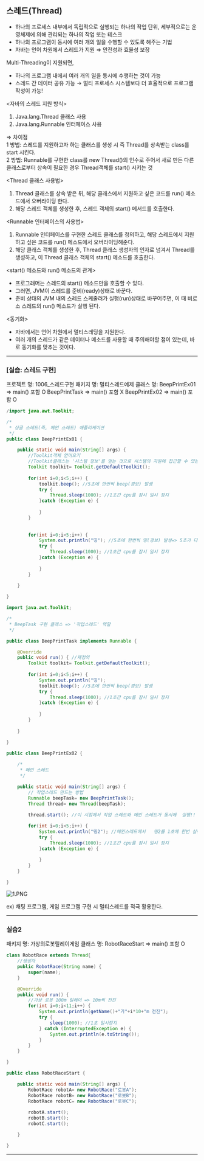 ## 스레드(Thread)
- 하나의 프로세스 내부에서 독립적으로 실행되는 하나의 작업 단위, 세부적으로는 운영체제에 의해 관리되는 하나의 작업 또는 테스크  
- 하나의 프로그램이 동시에 여러 개의 일을 수행할 수 있도록 해주는 기법  
- 자바는 언어 차원에서 스레드가 지원 ⇒ 안전성과 효율성 보장  
  
Multi-Threading이 지원되면,  
- 하나의 프로그램 내에서 여러 개의 일을 동시에 수행하는 것이 가능  
- 스레드 간 데이터 공유 가능 → 멀티 프로세스 시스템보다 더 효율적으로 프로그램 작성이 가능!  
  
<자바의 스레드 지원 방식>  
1. Java.lang.Thread 클래스 사용  
2. Java.lang.Runnable 인터페이스 사용  
  
⇒ 차이점  
1 방법: 스레드를 지원하고자 하는 클래스를 생성 시 즉  Thread를 상속받는 class를 start 시킨다.  
2 방법: Runnable를 구현한 class를 new Thread()의 인수로 주어서 새로 만든 다른 클래스로부터 상속이 필요한 경우 Thread객체를 start() 시키는 것  
  
<Thread 클래스 사용법>  
1. Thread 클래스를 상속 받은 뒤, 해당 클래스에서 지원하고 싶은 코드를 run()  메소드에서 오버라이딩 한다.  
2. 해당 스레드 객체를 생성한 후, 스레드 객체의 start() 메서드를 호출한다.  
  
<Runnable 인터페이스의 사용법>  
1. Runnable 인터페이스를 구현한 스레드 클래스를 정의하고, 해당 스레드에서 지원하고 싶은 코드를 run() 메소드에서 오버라이딩해준다.  
2. 해당 클래스 객체를 생성한 후, Thread 클래스 생성자의 인자로 넘겨서 Thread를 생성하고, 이 Thread 클래스 객체의 start() 메소드를 호출한다.  

<start() 메소드와 run() 메소드의 관계>  
- 프로그래머는 스레드의 start() 메소드만을 호출할 수 있다.  
- 그러면, JVM이 스레드를 준비(ready)상태로 바꾼다.  
- 준비 상태의 JVM 내의 스레드 스케줄러가 실행(run)상태로 바꾸어주면, 이 때 비로소 스레드의 run() 메소드가 실행 된다.  

<동기화>  
- 자바에서는 언어 차원에서 멀티스레딩을 지원한다.  
- 여러 개의 스레드가 같은 데이터나 메소드를 사용할 때 주의해야할 점이 있는데, 바로 동기화를 맞추는 것이다.  
  
  

----------------------------------------------------------------------------------------------------------------------------------------------------------------

### [실습: 스레드 구현]

프로젝트 명: 1006_스레드구현
패키지 명: 멀티스레드예제
클래스 명:  BeepPrintEx01 ⇒ main() 포함 O
	   BeepPrintTask ⇒ main() 포함 X
           BeepPrintEx02 ⇒ main() 포함 O

```java
/import java.awt.Toolkit;

/*
 * 싱글 스레드(즉, 메인 스레드) 애플리케이션
 */
public class BeepPrintEx01 {

	public static void main(String[] args) {
		//Toolkit객체 얻어오기
		//Toolkit클래스는 '시스템 정보'를 얻는 것으로 시스템의 자원에 접근할 수 있는 클래스
		Toolkit toolkit= Toolkit.getDefaultToolkit();
		
		for(int i=0;i<5;i++) {
			toolkit.beep(); //5초에 한번씩 beep(경보) 발생
			try {
				Thread.sleep(1000); //1초간 cpu를 잠시 일시 정지
			}catch (Exception e) {
				
			}
		}
		
		
		for(int i=0;i<5;i++) {
			System.out.println("띵"); //5초에 한번씩 띵(경보) 발생=> 5초가 다 지난다음에 출력 => 싱글 스레드
			try {
				Thread.sleep(1000); //1초간 cpu를 잠시 일시 정지
			}catch (Exception e) {
				
			}
		}
		
	}

}
```

```java
import java.awt.Toolkit;

/*
 * BeepTask 구현 클래스 => '작업스레드' 역할
 */

public class BeepPrintTask implements Runnable {

	@Override
	public void run() { //재정의
		Toolkit toolkit= Toolkit.getDefaultToolkit();
		
		for(int i=0;i<5;i++) {
			System.out.println("띵");
			toolkit.beep(); //5초에 한번씩 beep(경보) 발생
			try {
				Thread.sleep(1000); //1초간 cpu를 잠시 일시 정지
			}catch (Exception e) {
				
			}
		}
		
	}

}
```

```java
public class BeepPrintEx02 {
	
	/*
	 * 메인 스레드
	 */

	public static void main(String[] args) {
		// 작업스레드 만드는 방법
		Runnable beepTask= new BeepPrintTask();
		Thread thread= new Thread(beepTask);
		
		thread.start(); //이 시점에서 작업 스레드와 메인 스레드가 동시에  실행!!

		for(int i=0;i<5;i++) {
			System.out.println("띵2"); //메인스레드에서   띵2를 1초에 한번 실행
			try {
				Thread.sleep(1000); //1초간 cpu를 잠시 일시 정지
			}catch (Exception e) {
				
			}
		}
	}

}
```

![1.PNG](https://s3-us-west-2.amazonaws.com/secure.notion-static.com/67b868fe-d957-4dc4-8aab-474b0c9b3b33/1.png)

ex) 채팅 프로그램, 게임 프로그램 구현 시 멀티스레드를 적극 활용한다.

-----------------------------------------------------------------------------------------------------------------------------------------------------------
  
   
### 실습2

패키지 명: 가상의로봇릴레이게임
클래스 명: RobotRaceStart ⇒ main() 포함 O

```java
class RobotRace extends Thread{
	//생성자
	public RobotRace(String name) {
		super(name);
	}

	@Override
	public void run() {
		//가상 로봇 100m 릴레이 => 10m씩 전진
		for(int i=0;i<11;i++) {
			System.out.println(getName()+"가"+i*10+"m 전진");
			try {
				sleep(1000); //1초 일시정지
			} catch (InterruptedException e) {
				System.out.println(e.toString());
			}
		}
	}

}

public class RobotRaceStart {

	public static void main(String[] args) {
		RobotRace robotA= new RobotRace("로봇A");
		RobotRace robotB= new RobotRace("로봇B");
		RobotRace robotC= new RobotRace("로봇C");
		
		robotA.start();
		robotB.start();
		robotC.start();

	}

}
```

---
